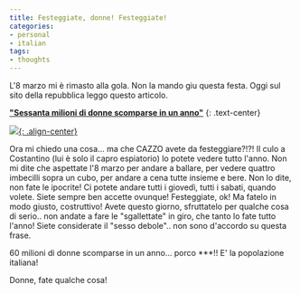 ```yaml
---
title: Festeggiate, donne! Festeggiate!
categories:
- personal
- italian
tags:
- thoughts
---
```

L'8 marzo mi è rimasto alla gola. Non la mando giu questa festa. Oggi sul sito
della repubblica leggo questo articolo.

**["Sessanta milioni di donne scomparse in un anno"](http://www.repubblica.it/www1/dossier/unic/women/women.html)**
{: .text-center}

[![]({{site.url}}/assets/images/italia.jpg){: .align-center}]({{site.url}}/assets/images/italia.jpg)

Ora mi chiedo una cosa... ma che CAZZO avete da festeggiare?!?! Il culo a
Costantino (lui è solo il capro espiatorio) lo potete vedere tutto l'anno. Non
mi dite che aspettate l'8 marzo per andare a ballare, per vedere quattro
imbecilli sopra un cubo, per andare a cena tutte insieme e bere. Non lo dite,
non fate le ipocrite! Ci potete andare tutti i giovedì, tutti i sabati, quando
volete. Siete sempre ben accette ovunque! Festeggiate, ok! Ma fatelo in modo
giusto, costruttivo! Avete questo giorno, sfruttatelo per qualche cosa di
serio.. non andate a fare le "sgallettate" in giro, che tanto lo fate tutto
l'anno! Siete considerate il "sesso debole".. non sono d'accordo su questa
frase.

60 milioni di donne scomparse in un anno... porco ***!! E' la popolazione
italiana!

Donne, fate qualche cosa!
